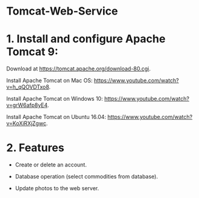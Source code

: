# Tomcat-Web-Service

# 1. Install and configure Apache Tomcat 9:

Download at https://tomcat.apache.org/download-80.cgi.

Install Apache Tomcat on Mac OS: https://www.youtube.com/watch?v=h_qQOVDTxo8.

Install Apache Tomcat on Windows 10: https://www.youtube.com/watch?v=grW6afp8yE4.

Install Apache Tomcat on Ubuntu 16.04: https://www.youtube.com/watch?v=KoXiRXjZgwc.

# 2. Features

* Create or delete an account.

* Database operation (select commodities from database).

* Update photos to the web server.

